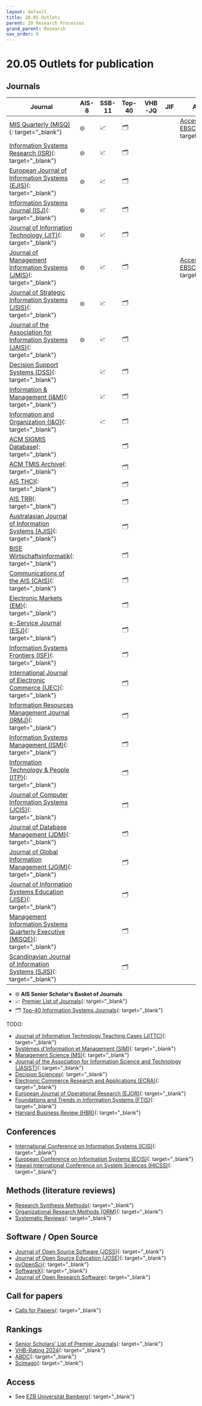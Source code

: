 ```yaml
---
layout: default
title: 20.05 Outlets
parent: 20 Research Processes
grand_parent: Research
nav_order: 6
---
```


# 20.05 Outlets for publication

## Journals

| **Journal**                                                                                  | **AIS-8** | **SSB-11** | **Top-40** | **VHB-JQ** | **JIF** | **Access**                                                                                                                                                                                                                                                                                                                                                                                                                     |
|----------------------------------------------------------------------------------------------|-----------|------------|------------|-----------|---------|-------------------------------------------------------------------------------------------------------------------------------------------------------------------------------------------------------------------------------------------------------------------------------------------------------------------------------------------------------------------------------------------------------------------------------|
| [MIS Quarterly (MISQ)](https://misq.org/){: target="_blank"}                                 | 🌐        | 📈         | 🗂️         |           |         | [Access via EBSCOHost](https://ezb.uni-regensburg.de/ezeit/warpto.phtml?bibid=UBB&colors=7&lang=de&jour_id=17671&url=https%3A%2F%2Fsearch.ebscohost.com%2Fdirect.asp%3Fdb%3Dbth%26jid%3DMIS%26scope%3Dsite){: target="_blank"}                                                                                                                     |
| [Information Systems Research (ISR)](https://pubsonline.informs.org/journal/isre){: target="_blank"} | 🌐        | 📈         | 🗂️         |           |         |                                                                                                                                                                                                                                                                                                  |
| [European Journal of Information Systems (EJIS)](https://www.tandfonline.com/toc/tjis20/current){: target="_blank"} | 🌐        | 📈         | 🗂️         |           |         |                                                                                                                                                                                                                                                                                           |
| [Information Systems Journal (ISJ)](https://onlinelibrary.wiley.com/journal/13652575){: target="_blank"} | 🌐        | 📈         | 🗂️         |           |         |                                                                                                                                                                                                                                                                                           |
| [Journal of Information Technology (JIT)](https://journals.sagepub.com/loi/jina){: target="_blank"} | 🌐        | 📈         | 🗂️         |           |         |                                                                                                                                                                                                                                                                                           |
| [Journal of Management Information Systems (JMIS)](https://www.tandfonline.com/toc/mmis20/current){: target="_blank"} | 🌐        | 📈         | 🗂️         |           |         | [Access via EBSCOHost](https://ezb.uni-regensburg.de/ezeit/warpto.phtml?bibid=UBB&colors=7&lang=de&jour_id=17570&url=https%3A%2F%2Fsearch.ebscohost.com%2Fdirect.asp%3Fdb%3Dbth%26jid%3DJOU%26scope%3Dsite){: target="_blank"}                                                                                                                     |
| [Journal of Strategic Information Systems (JSIS)](https://www.journals.elsevier.com/the-journal-of-strategic-information-systems){: target="_blank"} | 🌐        | 📈         | 🗂️         |           |         |                                                                                                                                                                                                                                                                                           |
| [Journal of the Association for Information Systems (JAIS)](https://aisel.aisnet.org/jais/){: target="_blank"} | 🌐        | 📈         | 🗂️         |           |         |                                                                                                                                                                                                                                                                                           |
| [Decision Support Systems (DSS)](http://www.sciencedirect.com/science/journal/01679236){: target="_blank"} |           | 📈         | 🗂️         |           |         |                                                                                                                                                                                                                                                                                           |
| [Information & Management (I&M)](http://www.sciencedirect.com/science/journal/03787206){: target="_blank"} |           | 📈         | 🗂️         |           |         |                                                                                                                                                                                                                                                                                           |
| [Information and Organization (I&O)](http://www.sciencedirect.com/science/journal/14717727){: target="_blank"} |           | 📈         | 🗂️         |           |         |                                                                                                                                                                                                                                                                                           |
| [ACM SIGMIS Database](https://dl.acm.org/citation.cfm?id=J219&picked=prox){: target="_blank"} |           |            | 🗂️         |           |         |                                                                                                                                                                                                                                                                                           |
| [ACM TMIS Archive](https://dl.acm.org/loi/tmis){: target="_blank"}                           |           |            | 🗂️         |           |         |                                                                                                                                                                                                                                                                                           |
| [AIS THCI](http://aisel.aisnet.org/thci/){: target="_blank"}                                 |           |            | 🗂️         |           |         |                                                                                                                                                                                                                                                                                           |
| [AIS TRR](http://aisel.aisnet.org/trr/about.html){: target="_blank"}                         |           |            | 🗂️         |           |         |                                                                                                                                                                                                                                                                                           |
| [Australasian Journal of Information Systems (AJIS)](https://ajis.aaisnet.org/){: target="_blank"} |           |            | 🗂️         |           |         |                                                                                                                                                                                                                                                                                           |
| [BISE Wirtschaftsinformatik](http://aisel.aisnet.org/bise/){: target="_blank"}               |           |            | 🗂️         |           |         |                                                                                                                                                                                                                                                                                           |
| [Communications of the AIS (CAIS)](http://aisel.aisnet.org/cais/){: target="_blank"}         |           |            | 🗂️         |           |         |                                                                                                                                                                                                                                                                                           |
| [Electronic Markets (EM)](https://link.springer.com/journal/volumesAndIssues/12525){: target="_blank"} |           |            | 🗂️         |           |         |                                                                                                                                                                                                                                                                                           |
| [e-Service Journal (ESJ)](https://www.jstor.org/journal/eservicej){: target="_blank"}        |           |            | 🗂️         |           |         |                                                                                                                                                                                                                                                                                           |
| [Information Systems Frontiers (ISF)](http://link.springer.com/journal/volumesAndIssues/10796){: target="_blank"} |           |            | 🗂️         |           |         |                                                                                                                                                                                                                                                                                           |
| [International Journal of Electronic Commerce (IJEC)](https://www.tandfonline.com/loi/mjec20){: target="_blank"} |           |            | 🗂️         |           |         |                                                                                                                                                                                                                                                                                           |
| [Information Resources Management Journal (IRMJ)](http://www.igi-global.com/journal/information-resources-management-journal-irmj/1073){: target="_blank"} |           |            | 🗂️         |           |         |                                                                                                                                                                                                                                                                                           |
| [Information Systems Management (ISM)](https://www.tandfonline.com/journals/uism20){: target="_blank"} |           |            | 🗂️         |           |         |                                                                                                                                                                                                                                                                                           |
| [Information Technology & People (ITP)](http://www.emeraldinsight.com/loi/itp){: target="_blank"} |           |            | 🗂️         |           |         |                                                                                                                                                                                                                                                                                           |
| [Journal of Computer Information Systems (JCIS)](http://www.tandfonline.com/loi/ucis20){: target="_blank"} |           |            | 🗂️         |           |         |                                                                                                                                                                                                                                                                                           |
| [Journal of Database Management (JDM)](http://www.igi-global.com/journal/journal-database-management-jdm/1072){: target="_blank"} |           |            | 🗂️         |           |         |                                                                                                                                                                                                                                                                                           |
| [Journal of Global Information Management (JGIM)](http://www.igi-global.com/journal/journal-global-information-management-jgim/1070){: target="_blank"} |           |            | 🗂️         |           |         |                                                                                                                                                                                                                                                                                           |
| [Journal of Information Systems Education (JISE)](http://jise.org/archives.html){: target="_blank"} |           |            | 🗂️         |           |         |                                                                                                                                                                                                                                                                                           |
| [Management Information Systems Quarterly Executive (MISQE)](https://aisel.aisnet.org/misqe/){: target="_blank"} |           |            | 🗂️         |           |         |                                                                                                                                                                                                                                                                                           |
| [Scandinavian Journal of Information Systems (SJIS)](http://aisel.aisnet.org/sjis/){: target="_blank"} |           |            | 🗂️         |           |         |                                                                                                                                                                                                                                                                                           |


- 🌐 **AIS Senior Scholar's Basket of Journals**
- 📈 [Premier List of Journals](https://aisnet.org/page/SeniorScholarListofPremierJournals){: target="_blank"}
- 🗂️ [Top-40 Information Systems Journals](https://aisel.aisnet.org/misq/vol37/iss4/3/){: target="_blank"}

<!--

- [MIS Quarterly (MISQ)](https://misq.org/){: target="_blank"} 🌐 📈 🗂️ ([access via EBSCOHost](https://ezb.uni-regensburg.de/ezeit/warpto.phtml?bibid=UBB&colors=7&lang=de&jour_id=17671&url=https%3A%2F%2Fsearch.ebscohost.com%2Fdirect.asp%3Fdb%3Dbth%26jid%3DMIS%26scope%3Dsite){: target="_blank"})
- [Information Systems Research (ISR)](https://pubsonline.informs.org/journal/isre){: target="_blank"} 🌐 📈 🗂️
- [European Journal of Information Systems (EJIS)](https://www.tandfonline.com/toc/tjis20/current){: target="_blank"} 🌐 📈 🗂️
- [Information Systems Journal (ISJ)](https://onlinelibrary.wiley.com/journal/13652575){: target="_blank"} 🌐 📈 🗂️
- [Journal of Information Technology (JIT)](https://journals.sagepub.com/loi/jina){: target="_blank"} 🌐 📈 🗂️
- [Journal of Management Information Systems (JMIS)](https://www.tandfonline.com/toc/mmis20/current){: target="_blank"} 🌐 📈 🗂️ ([access via EBSCOHost](https://ezb.uni-regensburg.de/ezeit/warpto.phtml?bibid=UBB&colors=7&lang=de&jour_id=17570&url=https%3A%2F%2Fsearch.ebscohost.com%2Fdirect.asp%3Fdb%3Dbth%26jid%3DJOU%26scope%3Dsite){: target="_blank"})
- [Journal of Strategic Information Systems (JSIS)](https://www.journals.elsevier.com/the-journal-of-strategic-information-systems){: target="_blank"} 🌐 📈 🗂️
- [Journal of the Association for Information Systems (JAIS)](https://aisel.aisnet.org/jais/){: target="_blank"} 🌐 📈 🗂️
- [Decision Support Systems (DSS)](http://www.sciencedirect.com/science/journal/01679236){: target="_blank"} 📈 🗂️
- [Information & Management (I&M)](http://www.sciencedirect.com/science/journal/03787206){: target="_blank"} 📈 🗂️
- [Information and Organization (I&O)](http://www.sciencedirect.com/science/journal/14717727){: target="_blank"} 📈 🗂️
- [ACM SIGMIS Database](https://dl.acm.org/citation.cfm?id=J219&picked=prox){: target="_blank"} 🗂️
- [ACM TMIS Archive](https://dl.acm.org/loi/tmis){: target="_blank"} 🗂️
- [AIS THCI](http://aisel.aisnet.org/thci/){: target="_blank"} 🗂️
- [AIS TRR](http://aisel.aisnet.org/trr/about.html){: target="_blank"} 🗂️
- [Australasian Journal of Information Systems (AJIS)](https://ajis.aaisnet.org/){: target="_blank"} 🗂️
- [BISE Wirtschaftsinformatik](http://aisel.aisnet.org/bise/){: target="_blank"} 🗂️ 
- [Communications of the AIS (CAIS)](http://aisel.aisnet.org/cais/){: target="_blank"} 🗂️
- [Electronic Markets (EM)](https://link.springer.com/journal/volumesAndIssues/12525){: target="_blank"} 🗂️
- [e-Service Journal (ESJ)](https://www.jstor.org/journal/eservicej){: target="_blank"} 🗂️
- [Information Systems Frontiers (ISF)](http://link.springer.com/journal/volumesAndIssues/10796){: target="_blank"} 🗂️
- [International Journal of Electronic Commerce (IJEC)](https://www.tandfonline.com/loi/mjec20){: target="_blank"} 🗂️
- [Information Resources Management Journal (IRMJ)](http://www.igi-global.com/journal/information-resources-management-journal-irmj/1073){: target="_blank"} 🗂️
- [Information Systems Management (ISM)](https://www.tandfonline.com/journals/uism20){: target="_blank"} 🗂️
- [Information Systems Research (ISR)](https://pubsonline.informs.org/journal/isre){: target="_blank"} 🗂️
- [Information Technology & People (ITP)](http://www.emeraldinsight.com/loi/itp){: target="_blank"} 🗂️
- [Journal of Computer Information Systems (JCIS)](http://www.tandfonline.com/loi/ucis20){: target="_blank"} 🗂️
- [Journal of Database Management (JDM)](http://www.igi-global.com/journal/journal-database-management-jdm/1072){: target="_blank"} 🗂️
- [Journal of Global Information Management (JGIM)](http://www.igi-global.com/journal/journal-global-information-management-jgim/1070){: target="_blank"} 🗂️
- [Journal of Global Information Technology Management (JGITM)](http://www.tandfonline.com/loi/ugit20#.VL5iTC7z_Us){: target="_blank"} 🗂️
- [Journal of Information Systems Education (JISE)](http://jise.org/archives.html){: target="_blank"} 🗂️
- [Journal of Information Technology (JIT)](https://journals.sagepub.com/loi/jina){: target="_blank"} 🗂️
- [Journal of Global Information Technology Management (JGITM)](http://www.tandfonline.com/loi/ugit20#.VL5iTC7z_Us){: target="_blank"} 🗂️
- [Journal of Information Systems Education (JISE)](http://jise.org/archives.html){: target="_blank"} 🗂️
- [Journal of Information Technology Case and Application Research (JITCAR)](http://www.tandfonline.com/loi/utca20#.VL5y3y7z_Us){: target="_blank"} 🗂️
- [Journal of Information Technology Management (JITM)](http://jitm.ubalt.edu/onlineissues.html){: target="_blank"} 🗂️
- [Journal of Information Technology Theory and Application (JITTA)](http://aisel.aisnet.org/jitta/){: target="_blank"} 🗂️
- [Journal of Organizational and End User Computing (JOEUC)](http://www.igi-global.com/journal/journal-organizational-end-user-computing/1071){: target="_blank"} 🗂️
- [Management Information Systems Quarterly Executive (MISQE)](https://aisel.aisnet.org/misqe/){: target="_blank"} 🗂️
- [Revista Latinoamericana y del Caribe de la Asociación de Sistemas de Información (RELCASI)](http://aisel.aisnet.org/relcasi/){: target="_blank"} 🗂️
- [Scandinavian Journal of Information Systems (SJIS)](http://aisel.aisnet.org/sjis/){: target="_blank"} 🗂️

-->

TODO:

- [Journal of Information Technology Teaching Cases (JITTC)](https://journals.sagepub.com/home/ttc){: target="_blank"}
- [Systèmes d'Information et Management (SIM)](https://revuesim.org/){: target="_blank"}
- [Management Science (MS)](http://pubsonline.informs.org/loi/mnsc){: target="_blank"}
- [Journal of the Association for Information Science and Technology (JASIST)](https://asistdl.onlinelibrary.wiley.com/loi/23301643){: target="_blank"}
- [Decision Sciences](https://onlinelibrary.wiley.com/journal/15405915){: target="_blank"}
- [Electronic Commerce Research and Applications (ECRA)](http://www.sciencedirect.com/science/journal/15674223){: target="_blank"}
- [European Journal of Operational Research (EJOR)](https://www.sciencedirect.com/journal/european-journal-of-operational-research){: target="_blank"}
- [Foundations and Trends in Information Systems (FTIS)](http://www.nowpublishers.com/ISY){: target="_blank"}
- [Harvard Business Review (HBR)](https://hbr.org/){: target="_blank"}

## Conferences

- [International Conference on Information Systems (ICIS)](https://aisnet.org/page/ICISPage){: target="_blank"}
- [European Conference on Information Systems (ECIS)](https://aisnet.org/page/ECISPage){: target="_blank"}
- [Hawaii International Conference on System Sciences (HICSS)](http://hicss.hawaii.edu/){: target="_blank"}

## Methods (literature reviews)

- [Research Synthesis Methods](https://onlinelibrary.wiley.com/journal/17592887){: target="_blank"}
- [Organizational Research Methods (ORM)](https://journals.sagepub.com/loi/ORM){: target="_blank"}
- [Systematic Reviews](https://systematicreviewsjournal.biomedcentral.com/){: target="_blank"}

## Software / Open Source

- [Journal of Open Source Software (JOSS)](https://joss.theoj.org/about){: target="_blank"}
- [Journal of Open Source Education (JOSE)](https://jose.theoj.org/){: target="_blank"}
- [pyOpenSci](https://www.pyopensci.org/){: target="_blank"}
- [SoftwareX](https://www.sciencedirect.com/journal/softwarex/issues){: target="_blank"}
- [Journal of Open Research Software](https://openresearchsoftware.metajnl.com/){: target="_blank"}

## Call for papers

- [Calls for Papers](https://callsforpapers.org/){: target="_blank"}

## Rankings

- [Senior Scholars' List of Premier Journals](https://aisnet.org/page/SeniorScholarListofPremierJournals){: target="_blank"}
- [VHB-Rating 2024](https://www.vhbonline.org/service/vhb-rating-2024){: target="_blank"}
- [ABDC](https://abdc.edu.au/abdc-journal-quality-list/){: target="_blank"}
- [Scimago](https://www.scimagojr.com/journalrank.php){: target="_blank"}

## Access

- See [EZB Universität Bamberg](https://ezb.uni-regensburg.de/ezeit/index.phtml?bibid=UBB&colors=7&lang=de){: target="_blank"}
